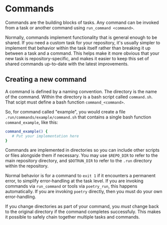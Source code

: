 # Commands

Commands are the building blocks of tasks.  Any command can be invoked from a
task or another command using `run_command <command>`. 

Normally, commands implement functionality that is general enough to be shared.
If you need a custom task for your repository, it's usually simpler to
implement that behavior within the task itself rather than breaking it up
between a task and a command.  This helps make it more obvious that your new
task is repository-specific, and makes it easier to keep this set of shared
commands up-to-date with the latest improvements.

## Creating a new command

A command is defined by a naming convention.  The directory is the name of the
command.  Within the directory is a bash script called `command.sh`.  That
scipt must define a bash function `command_<command>`.

So, for command called "example", you would create a 
file `.run/commands/example/command.sh` that contains a 
single bash function `command_example`, like this:

```bash
command_example() {
   # Put your implementation here
}
```

Commands are implemented in directories so you can include other scripts or
files alongside them if necessary.  You may use `$REPO_DIR` to refer to the
main repository directory, and `$DOTRUN_DIR` to refer to the `.run` directory
within the repository.

Normal behavior is for a command to `exit 1` if it encounters a permanent
error, to simplify error-handling at the task level.  If you are invoking
commands via `run_command` or tools via `poetry_run`, this happens
automatically.  If you are invoking `poetry` directly, then you must do your
own error-handling.

If you change directories as part of your command, you _must_ change back to
the original directory if the command completes successfuly.  This makes it
possible to safely chain together multiple tasks and commands.
